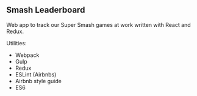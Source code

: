 ## Smash Leaderboard

Web app to track our Super Smash games at work written with React and Redux.

Utilities:  
*  Webpack  
*  Gulp  
*  Redux  
*  ESLint (Airbnbs)  
*  Airbnb style guide  
*  ES6  
